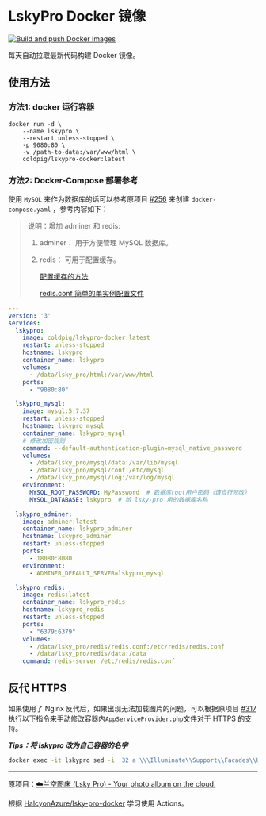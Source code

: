 # LskyPro Docker 镜像

[![Build and push Docker images](https://github.com/cold-pig/LskyPro-Docker/actions/workflows/update-docker.yaml/badge.svg)](https://github.com/cold-pig/LskyPro-Docker/actions/workflows/update-docker.yaml)

每天自动拉取最新代码构建 Docker 镜像。

## 使用方法

### 方法1: docker 运行容器

```docker
docker run -d \
    --name lskypro \
    --restart unless-stopped \
    -p 9080:80 \
    -v /path-to-data:/var/www/html \
    coldpig/lskypro-docker:latest
```

### 方法2: Docker-Compose 部署参考

使用 `MySQL` 来作为数据库的话可以参考原项目 [#256](https://github.com/lsky-org/lsky-pro/issues/256) 来创建 `docker-compose.yaml` ，参考内容如下：

> 说明：增加 adminer 和 redis: 
>
> 1. adminer： 用于方便管理 MySQL 数据库。
>
> 2. redis： 可用于配置缓存。 
>
>    [配置缓存的方法](https://docs.lsky.pro/docs/v2/advanced/cache.html#%E4%BD%BF%E7%94%A8-redis)
>
>    [redis.conf 简单的单实例配置文件](https://github.com/cold-pig/LskyPro-Docker/blob/master/redis.conf)



```yaml
---
version: '3'
services:
  lskypro:
    image: coldpig/lskypro-docker:latest
    restart: unless-stopped
    hostname: lskypro
    container_name: lskypro
    volumes:
      - /data/lsky_pro/html:/var/www/html
    ports:
      - "9080:80"

  lskypro_mysql:
    image: mysql:5.7.37
    restart: unless-stopped
    hostname: lskypro_mysql
    container_name: lskypro_mysql
    # 修改加密规则
    command: --default-authentication-plugin=mysql_native_password
    volumes:
      - /data/lsky_pro/mysql/data:/var/lib/mysql
      - /data/lsky_pro/mysql/conf:/etc/mysql
      - /data/lsky_pro/mysql/log:/var/log/mysql
    environment:
      MYSQL_ROOT_PASSWORD: MyPassword  # 数据库root用户密码（请自行修改）
      MYSQL_DATABASE: lskypro  # 给 lsky-pro 用的数据库名称

  lskypro_adminer:
    image: adminer:latest
    container_name: lskypro_adminer
    hostname: lskypro_adminer
    restart: unless-stopped
    ports:
      - 18080:8080
    environment:
      - ADMINER_DEFAULT_SERVER=lskypro_mysql

  lskypro_redis:
    image: redis:latest
    container_name: lskypro_redis
    hostname: lskypro_redis
    restart: unless-stopped
    ports:
      - "6379:6379"
    volumes:
      - /data/lsky_pro/redis/redis.conf:/etc/redis/redis.conf 
      - /data/lsky_pro/redis/data:/data
    command: redis-server /etc/redis/redis.conf
```


## 反代 HTTPS

如果使用了 Nginx 反代后，如果出现无法加载图片的问题，可以根据原项目 [#317](https://github.com/lsky-org/lsky-pro/issues/317) 执行以下指令来手动修改容器内`AppServiceProvider.php`文件对于 HTTPS 的支持。

***Tips：将 lskypro 改为自己容器的名字***

```bash
docker exec -it lskypro sed -i '32 a \\\Illuminate\\Support\\Facades\\URL::forceScheme('"'"'https'"'"');' /var/www/html/app/Providers/AppServiceProvider.php
```


------
原项目：[☁️兰空图床 (Lsky Pro) - Your photo album on the cloud.](https://github.com/lsky-org/lsky-pro)

根据 [HalcyonAzure/lsky-pro-docker](https://github.com/HalcyonAzure/lsky-pro-docker) 学习使用 Actions。 

